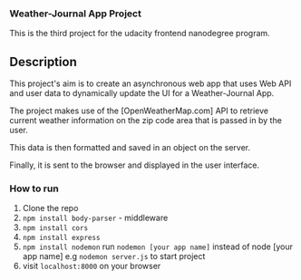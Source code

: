 ### Weather-Journal App Project
This is the third project for the udacity frontend nanodegree program.

## Description
This project's aim is to create an asynchronous web app that uses Web API and user data to dynamically update the UI for a Weather-Journal App. 

The project makes use of the [OpenWeatherMap.com] API to retrieve current weather information on the zip code area that is passed in by the user. 

This data is then formatted and saved in an object on the server.

Finally, it is sent to the browser and displayed in the user interface.

### How to run
1. Clone the repo
2. `npm install body-parser` - middleware
3. `npm install cors`
4. `npm install express`
5. `npm install nodemon`
    run `nodemon [your app name]` instead of node [your app name] e.g 
    `nodemon server.js` to start project
6. visit `localhost:8000` on your browser